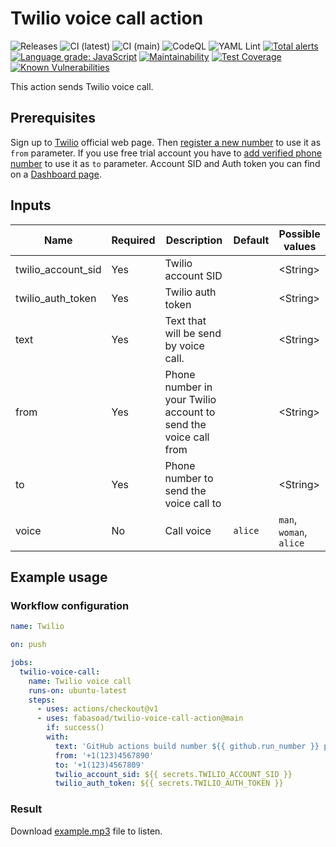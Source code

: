 # Twilio voice call action

![Releases](https://img.shields.io/github/v/release/fabasoad/twilio-voice-call-action?include_prereleases) ![CI (latest)](https://github.com/fabasoad/twilio-voice-call-action/workflows/CI%20(latest)/badge.svg) ![CI (main)](https://github.com/fabasoad/twilio-voice-call-action/workflows/CI%20(main)/badge.svg) ![CodeQL](https://github.com/fabasoad/twilio-voice-call-action/workflows/CodeQL/badge.svg) ![YAML Lint](https://github.com/fabasoad/twilio-voice-call-action/workflows/YAML%20Lint/badge.svg) [![Total alerts](https://img.shields.io/lgtm/alerts/g/fabasoad/twilio-voice-call-action.svg?logo=lgtm&logoWidth=18)](https://lgtm.com/projects/g/fabasoad/twilio-voice-call-action/alerts/) [![Language grade: JavaScript](https://img.shields.io/lgtm/grade/javascript/g/fabasoad/twilio-voice-call-action.svg?logo=lgtm&logoWidth=18)](https://lgtm.com/projects/g/fabasoad/twilio-voice-call-action/context:javascript) [![Maintainability](https://api.codeclimate.com/v1/badges/99ae71f3775872bc4338/maintainability)](https://codeclimate.com/github/fabasoad/twilio-voice-call-action/maintainability) [![Test Coverage](https://api.codeclimate.com/v1/badges/99ae71f3775872bc4338/test_coverage)](https://codeclimate.com/github/fabasoad/twilio-voice-call-action/test_coverage) [![Known Vulnerabilities](https://snyk.io/test/github/fabasoad/twilio-voice-call-action/badge.svg?targetFile=package.json)](https://snyk.io/test/github/fabasoad/twilio-voice-call-action?targetFile=package.json)

This action sends Twilio voice call.

## Prerequisites
Sign up to [Twilio](https://twilio.com) official web page. Then [register a new number](https://www.twilio.com/console/voice/numbers) to use it as `from` parameter. If you use free trial account you have to [add verified phone number](https://support.twilio.com/hc/en-us/articles/223180048-Adding-a-Verified-Phone-Number-or-Caller-ID-with-Twilio) to use it as `to` parameter. Account SID and Auth token you can find on a [Dashboard page](https://www.twilio.com/console).

## Inputs
| Name               | Required | Description                                                     | Default | Possible values         |
|--------------------|----------|-----------------------------------------------------------------|---------|-------------------------|
| twilio_account_sid | Yes      | Twilio account SID                                              |         | &lt;String&gt;          |
| twilio_auth_token  | Yes      | Twilio auth token                                               |         | &lt;String&gt;          |
| text               | Yes      | Text that will be send by voice call.                           |         | &lt;String&gt;          |
| from               | Yes      | Phone number in your Twilio account to send the voice call from |         | &lt;String&gt;          |
| to                 | Yes      | Phone number to send the voice call to                          |         | &lt;String&gt;          |
| voice              | No       | Call voice                                                      | `alice` | `man`, `woman`, `alice` |

## Example usage

### Workflow configuration

```yaml
name: Twilio

on: push

jobs:
  twilio-voice-call:
    name: Twilio voice call
    runs-on: ubuntu-latest
    steps:
      - uses: actions/checkout@v1
      - uses: fabasoad/twilio-voice-call-action@main
        if: success()
        with:
          text: 'GitHub actions build number ${{ github.run_number }} passed successfully.'
          from: '+1(123)4567890'
          to: '+1(123)4567809'
          twilio_account_sid: ${{ secrets.TWILIO_ACCOUNT_SID }}
          twilio_auth_token: ${{ secrets.TWILIO_AUTH_TOKEN }}
```

### Result
Download [example.mp3](https://raw.githubusercontent.com/fabasoad/twilio-voice-call-action/main/example.mp3) file to listen.
